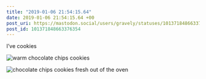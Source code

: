 ```yaml
---
title: "2019-01-06 21:54:15.64"
date: 2019-01-06 21:54:15.64 +00
post_uri: https://mastodon.social/users/gravely/statuses/101371848663376354
post_id: 101371848663376354
---
```

I’ve cookies


![warm chocolate chips cookies](/images/9795408.jpg)

![chocolate chips cookies fresh out of the oven](/images/9795412.jpg)


